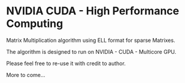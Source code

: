 # NVIDIA CUDA - High Performance Computing

Matrix Multiplication algorithm using ELL format for sparse Matrixes. 

The algorithm is designed to run on NVIDIA - CUDA - Multicore GPU.

Please feel free to re-use it with credit to author.


More to come...
